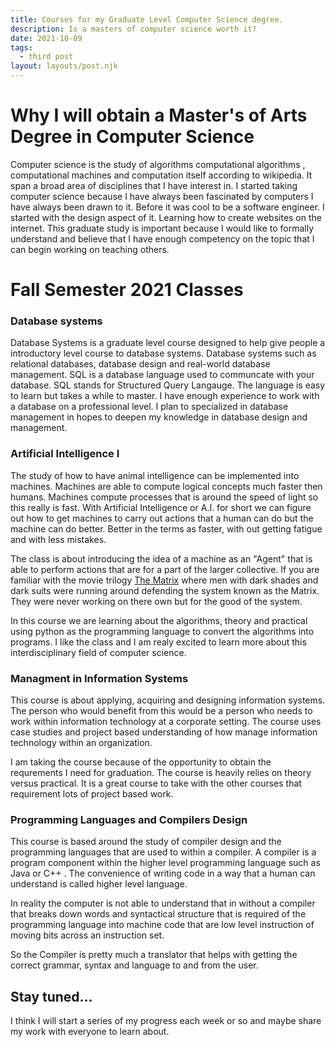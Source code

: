 ```yaml
---
title: Courses for my Graduate Level Computer Science degree. 
description: Is a masters of computer science worth it?
date: 2021-10-09
tags:
  - third post
layout: layouts/post.njk
---
```


# Why I will obtain a Master's of Arts Degree in Computer Science

Computer science is the study of algorithms computational algorithms , computational machines and computation itself according to wikipedia. It span a broad area of disciplines that I have interest in. I started taking computer science because I have always been fascinated by computers I have always been drawn to it. Before it was cool to be a software engineer. I started with the design aspect of it. Learning how to create websites on the internet. This graduate study is important because I would like to formally understand and believe that I have enough competency on the topic that I can begin working on teaching others.


# Fall Semester 2021 Classes

###  Database systems

Database Systems is a graduate level course designed to help give people a introductory level course to database systems. Database systems such as relational databases, database design and real-world database management. SQL is a database language used to communcate with your database. SQL stands for Structured Query Langauge. The language is easy to learn but takes a while to master. I have enough experience to work with a database on a professional level. I plan to specialized in database management in hopes to deepen my knowledge in database design and management.


### Artificial Intelligence I

The study of how to have animal intelligence can be implemented into machines. Machines are able to compute logical concepts much faster then humans. Machines compute processes that is around the speed of light so this really is fast. With Artificial Intelligence or A.I. for short we can figure out how to get machines to carry out actions that a human can do but the machine can do better. Better in the terms as faster, with out getting fatigue and with less mistakes.

The class is about introducing the idea of a machine as an "Agent" that is able to perform actions that are for a part of the larger collective. If you are familiar with the movie trilogy [The Matrix](https://en.wikipedia.org/wiki/The_Matrix) where men with dark shades and dark suits were running around defending the system known as the Matrix.
They were never working on there own but for the good of the system.

In this course we are learning about the algorithms, theory and practical using python as the programming language to convert the algorithms into programs. I like the class and I am realy excited to learn more about this interdisciplinary field of computer science.

### Managment in Information Systems

This course is about applying, acquiring and designing information systems. The person who would benefit from this would be a person who needs to work within information technology at a corporate setting. The course uses case studies and project based understanding of how manage information technology within an organization. 

I am taking the course because of the opportunity to obtain the requrements I need for graduation. The course is heavily relies on theory versus practical. It is a great course to take with the other courses that requirement lots of project based work.


### Programming Languages and Compilers Design

This course is based around the study of compiler design and the programming languages that are used to within a compiler. A compiler is a program component within the higher level programming language such as Java or C++ . The convenience of writing code in a way that a human can understand is called higher level language. 

In reality the computer is not able to understand that in without a compiler that breaks down words and syntactical structure that is required of the programming language into machine code that are low level instruction of moving bits across an instruction set. 

So the Compiler is pretty much a translator that helps with getting the correct grammar, syntax and language to and from the user.

## Stay tuned...

I think I will start a series of my progress each week or so and maybe share my work with everyone to learn about.